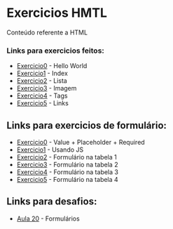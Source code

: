 # Exercicios HMTL

Conteúdo referente a HTML

### Links para exercicios feitos:
- [Exercicio0](/html-css-js/projeto-html/hello.html) - Hello World
- [Exercicio1](/html-css-js/projeto-html/index.html) - Index
- [Exercicio2](/html-css-js/projeto-html/exercicio3.html) - Lista
- [Exercicio3](/html-css-js/projeto-html/exercicio4.html) - Imagem
- [Exercicio4](/html-css-js/projeto-html/exercicios-tag.html) - Tags
- [Exercicio5](/html-css-js/projeto-html/exercicios-links.html) - Links

## Links para exercicios de formulário:
- [Exercicio0](/html-css-js/projeto-html/inicio-ao-form1.html) - Value + Placeholder + Required 
- [Exercicio1](/html-css-js/projeto-html/inicio-ao-form2.html) - Usando JS
- [Exercicio2](/html-css-js/projeto-html/exercicios-form.html) - Formulário na tabela 1
- [Exercicio3](/html-css-js/projeto-html/exercicios-form2.html) - Formulário na tabela 2
- [Exercicio4](/html-css-js/projeto-html/exercicios-form3.html) - Formulário na tabela 3
- [Exercicio5](/html-css-js/projeto-html/exercicios-form4.html) - Formulário na tabela 4

## Links para desafios:
- [Aula 20](/html-css-js/projeto-html/desafios/aula-20/) - Formulários